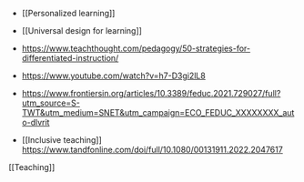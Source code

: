 - [[Personalized learning]]
- [[Universal design for learning]]

- https://www.teachthought.com/pedagogy/50-strategies-for-differentiated-instruction/
- https://www.youtube.com/watch?v=h7-D3gi2lL8
- https://www.frontiersin.org/articles/10.3389/feduc.2021.729027/full?utm_source=S-TWT&utm_medium=SNET&utm_campaign=ECO_FEDUC_XXXXXXXX_auto-dlvrit

- [[Inclusive teaching]] https://www.tandfonline.com/doi/full/10.1080/00131911.2022.2047617

[[Teaching]]
